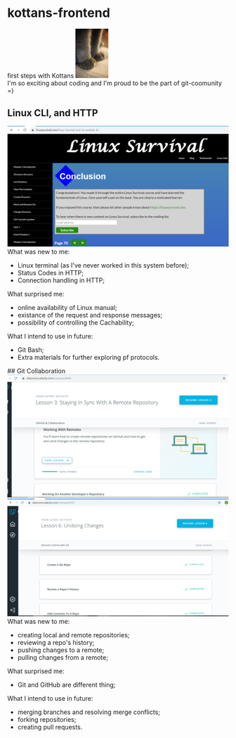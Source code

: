 # kottans-frontend
first steps with Kottans
<img src="https://github.com/chri911/kottans-frontend/blob/master/lapki.jpg" width="75">
<br>I'm so exciting about coding and I'm proud to be the part of git-coomunity =)
## Linux CLI, and HTTP
<img src=https://github.com/chri911/kottans-frontend/blob/master/task_linux_cli/linux_survival%20.PNG>
What was new to me:
<ul>
<li>Linux terminal (as I've never worked in this system before);</li>
<li>Status Codes in HTTP;</li>
<li>Connection handling in HTTP;</li>
</ul>
What surprised me:
<ul>
<li>online availability of Linux manual;</li>
<li>existance of the request and response messages;</li>
<li>possibility of controlling the Cachability;</li>
</ul>
What I intend to use in future:
<ul>
<li>Git Bash;</li>
<li>Extra materials for further exploring pf protocols.</li>
</ul>
## Git Collaboration
<img src="https://github.com/chri911/kottans-frontend/blob/master/task_git_collaboration/git_hub_and_collaboration.PNG">
<img src="https://github.com/chri911/kottans-frontend/blob/master/task_git_collaboration/Version_control.PNG">
What was new to me:
<ul>
<li>creating local and remote repositories;</li>
<li>reviewing a repo's history;</li>
<li>pushing changes to a remote;</li>
<li>pulling changes from a remote;</li>
</ul>
What surprised me:
<ul>
<li>Git and GitHub are different thing;</li>
</ul>
What I intend to use in future:
<ul>
<li>merging branches and resolving merge conflicts;</li>
<li>forking repositories;</li>
<li>creating pull requests.</li>
</ul>